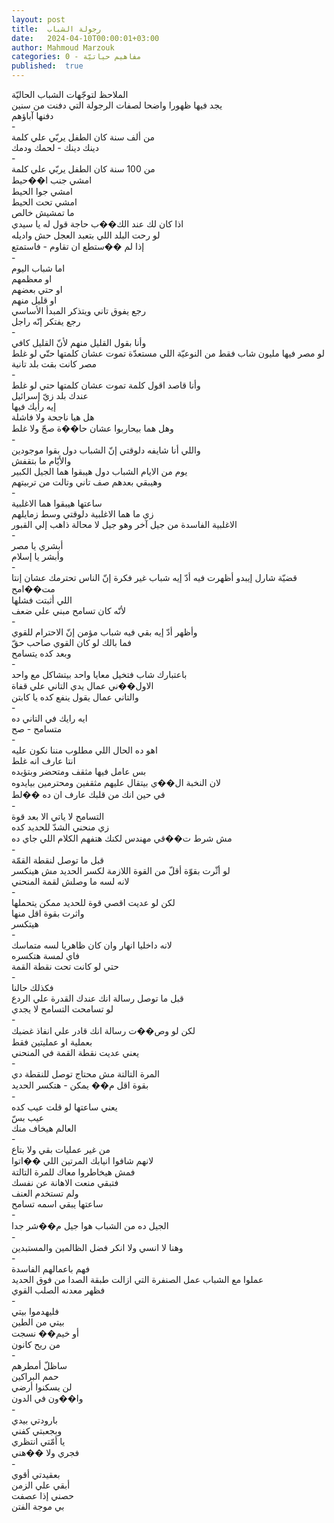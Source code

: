 ```yaml
---
layout: post
title:  رجولة الشباب
date:   2024-04-10T00:00:01+03:00
author: Mahmoud Marzouk
categories: 0 - مفاهيم حياتيّة
published:  true
---
```

الملاحظ لتوجّهات الشباب الحاليّة\
يجد فيها ظهورا واضحا لصفات الرجولة التي دفنت من سنين\
دفنها آباؤهم\
-\
من ألف سنة كان الطفل يربّي علي كلمة\
دينك دينك - لحمك ودمك\
-\
من 100 سنة كان الطفل يربّي علي كلمة\
امشي جنب ا��حيط\
امشي جوا الحيط\
امشي تحت الحيط\
ما تمشيش خالص\
اذا كان لك عند الك��ب حاجة قول له يا سيدي\
لو رحت البلد اللي بتعبد العجل حش واديله\
إذا لم ��ستطع ان تقاوم - فاستمتع\
-\
اما شباب اليوم\
او معظمهم\
او حتي بعضهم\
او قليل منهم\
رجع يفوق تاني ويتذكر المبدأ الأساسي\
رجع يفتكر إنّه راجل\
-\
وأنا بقول القليل منهم لأنّ القليل كافي\
لو مصر فيها مليون شاب فقط من النوعيّة اللي مستعدّة تموت عشان كلمتها حتّي
لو غلط\
مصر كانت بقت بلد تانية\
-\
وأنا قاصد اقول كلمة تموت عشان كلمتها حتي لو غلط\
عندك بلد زيّ إسرائيل\
إيه رأيك فيها\
هل هيا ناجحة ولا فاشلة\
وهل هما بيحاربوا عشان حا��ة صحّ ولا غلط\
-\
واللي أنا شايفه دلوقتي إنّ الشباب دول بقوا موجودين\
والأيّام ما بتقفش\
يوم من الايام الشباب دول هيبقوا هما الجيل الكبير\
وهيبقي بعدهم صف تاني وتالت من تربيتهم\
-\
ساعتها هيبقوا هما الاغلبية\
زي ما هما الاغلبية دلوقتي وسط زمايلهم\
الاغلبية الفاسدة من جيل آخر وهو جيل لا محالة ذاهب إلي
القبور\
-\
أبشري يا مصر\
وأبشر يا إسلام\
-\
قضيّة شارل إيبدو أظهرت فيه أدّ إيه شباب غير فكرة إنّ الناس تحترمك عشان
إنتا مت��امح\
اللي أثبتت فشلها\
لأنّه كان تسامح مبني علي ضعف\
-\
وأظهر أدّ إيه بقي فيه شباب مؤمن إنّ الاحترام للقوي\
فما بالك لو كان القوي صاحب حقّ\
وبعد كده يتسامح\
-\
باعتبارك شاب فتخيل معايا واحد بيتشاكل مع واحد\
الاول��ني عمال يدي التاني علي قفاة\
والتاني عمال يقول ينفع كده يا كابتن\
-\
ايه رايك في التاني ده\
متسامح - صح\
-\
اهو ده الحال اللي مطلوب مننا نكون عليه\
انتا عارف انه غلط\
بس عامل فيها مثقف ومتحضر وبتؤيده\
لان النخبة ال��ي بيتقال عليهم مثقفين ومحترمين بيايدوه\
في حين انك من قلبك عارف ان ده ��لط\
-\
التسامح لا ياتي الا بعد قوة\
زي منحني الشدّ للحديد كده\
مش شرط ت��قي مهندس لكنك هتفهم الكلام اللي جاي ده\
-\
قبل ما توصل لنقطة القمّة\
لو أثّرت بقوّة أقلّ من القوة اللازمة لكسر الحديد مش هينكسر\
لانه لسه ما وصلش لقمة المنحني\
-\
لكن لو عديت اقصي قوة للحديد ممكن يتحملها\
واثرت بقوة اقل منها\
هيتكسر\
-\
لانه داخليا انهار وان كان ظاهريا لسه متماسك\
فاي لمسة هتكسره\
حتي لو كانت تحت نقطة القمة\
-\
فكذلك حالنا\
قبل ما توصل رسالة انك عندك القدرة علي الردع\
لو تسامحت التسامح لا يجدي\
-\
لكن لو وص��ت رسالة انك قادر علي انفاذ غضبك\
بعملية او عمليتين فقط\
يعني عديت نقطة القمة في المنحني\
-\
المرة التالتة مش محتاج توصل للنقطة دي\
بقوة اقل م�� يمكن - هتكسر الحديد\
-\
يعني ساعتها لو قلت عيب كده\
عيب بسّ\
العالم هيخاف منك\
-\
من غير عمليات بقي ولا بتاع\
لانهم شافوا انيابك المرتين اللي ��اتوا\
فمش هيخاطروا معاك للمرة التالتة\
فتبقي منعت الاهانة عن نفسك\
ولم تستخدم العنف\
ساعتها يبقي اسمه تسامح\
-\
الجيل ده من الشباب هوا جيل م��شر جدا\
-\
وهنا لا انسي ولا انكر فضل الظالمين والمستبدين\
-\
فهم باعمالهم الفاسدة\
عملوا مع الشباب عمل الصنفرة التي ازالت طبقة الصدا من فوق
الحديد\
فظهر معدنه الصلب القوي\
-\
فليهدموا بيتي\
بيتي من الطين\
أو خيم�� نسجت\
من ريح كانون\
-\
ساظلّ أمطرهم\
حمم البراكين\
لن يسكنوا أرضي\
وا��ون في الدون\
-\
بارودتي بيدي\
وبجعبتي كفني\
يا أمّتي انتظري\
فجري ولا ��هني\
-\
بعقيدتي أقوي\
أبقي علي الزمن\
حصني إذا عصفت\
بي موجة الفتن
